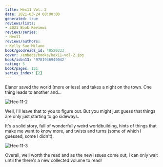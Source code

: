 ```yaml
---
title: Hex11 Vol. 2
date: 2021-03-24 00:00:00
generated: true
reviews/lists:
- 2021 Book Reviews
reviews/series:
- Hex11
reviews/authors:
- Kelly Sue Milano
book/goodreads_id: 40520333
cover: /embeds/books/hex11-vol-2.jpg
book/isbn13: '9781946949042'
rating: 5
book/pages: 151
series_index: [2]
---
```

Elanor saved the world (more or less) and takes a night on the town. One thing leads to another and...  

![Hex-11-2](/embeds/books/attachments/hex-11-2.png)  

<!--more-->

Well, I'll leave that to you to figure out. But you might just guess that things are only just starting to go sideways.  

It's a solid story, full of wonderfully weird worldbuilding, hints of things that make me want to know more, and twists and turns (some of which I guessed, some I didn't).  

![Hex-11-3](/embeds/books/attachments/hex-11-3.png)  

Overall, well worth the read and as the new issues come out, I can only wait until the there's a new collected volume to read!